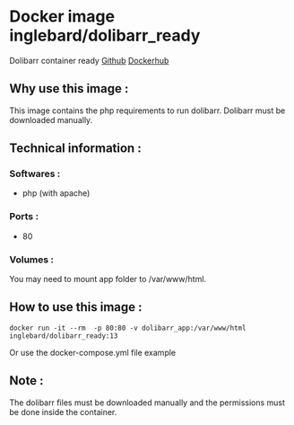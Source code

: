 # Docker image inglebard/dolibarr_ready
Dolibarr container ready
[Github](https://github.com/Inglebard/docker_dolibarr_ready/tree/13)
[Dockerhub](https://hub.docker.com/r/inglebard/dolibarr_ready)

## Why use this image :

This image contains the php requirements to run dolibarr. Dolibarr must be downloaded manually.

## Technical information :

### Softwares :
* php (with apache)

### Ports :
* 80

### Volumes :
You may need to mount app folder to /var/www/html.

## How to use this image :
```
docker run -it --rm  -p 80:80 -v dolibarr_app:/var/www/html inglebard/dolibarr_ready:13

```

Or use the docker-compose.yml file example

## Note :

The dolibarr files must be downloaded manually and the permissions must be done inside the container.
